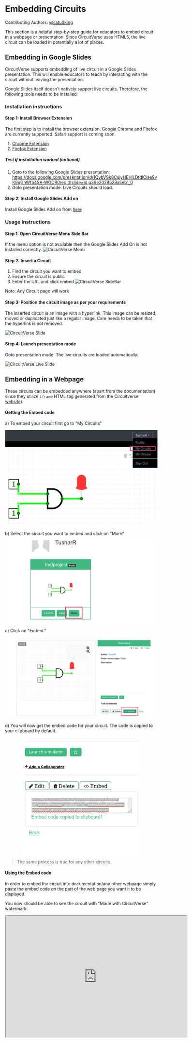 # Embedding Circuits

Contributing Authors: [@satu0king](https://github.com/satu0king/)

This section is a helpful step-by-step guide for educators to embed circuit in a webpage or presentation. Since CircuitVerse uses HTML5, the live circuit can be loaded in potentially a lot of places.

## Embedding in Google Slides

CircuitVerse supports embedding of live circuit in a Google Slides presentation. This will enable educators to teach by interacting with the circuit without leaving the presentation.

Google Slides itself doesn't natively support live circuits. Therefore, the following tools needs to be installed: 

### Installation instructions
#### Step 1: Install Browser Extension

The first step is to install the browser extension. Google Chrome and Firefox are currently supported. Safari support is coming soon.

1. [Chrome Extension](https://github.com/CircuitVerse/CircuitVerse-Presentation-Embed#chrome)
2. [Firefox Extension](https://github.com/CircuitVerse/CircuitVerse-Presentation-Embed#firefox)

##### Test if installation worked (optional)
1. Goto to the following Google Slides presentation: https://docs.google.com/presentation/d/1QybVSk8CujyHEHlLDtdlCiae9vK9qGhWfb4SA-WGCR0/edit#slide=id.g36e2028529a5eb1_0
2. Goto presentation mode. Live Circuits should load.

#### Step 2: Install Google Slides Add on

Install Google Slides Add on from [here](https://github.com/CircuitVerse/CircuitVerse-Presentation-Embed#installation-google-docs-add---on)


### Usage Instructions

#### Step 1: Open CircuitVerse Menu Side Bar
If the menu option is not available then the Google Slides Add On is not installed correctly.
![CircuitVerse Menu](/images/embed_presentations/circuitverse_menu.png)

#### Step 2: Insert a Circuit
1. Find the circuit you want to embed
2. Ensure the circuit is public
3. Enter the URL and click embed
![CircuitVerse SideBar](/images/embed_presentations/circuitverse_sidebar.png)

Note: Any Circuit page will work

#### Step 3: Position the circuit image as per your requirements

The inserted circuit is an image with a hyperlink. This image can be resized, moved or duplicated just like a regular image. Care needs to be taken that the hyperlink is not removed.

![CircuitVerse Slide](/images/embed_presentations/circuitverse_slide.png)

#### Step 4: Launch presentation mode
Goto presentation mode. The live circuits are loaded automatically. 

![CircuitVerse Live Slide](/images/embed_presentations/circuitverse_slide_live.png)

## Embedding in a Webpage

These circuits can be embedded anywhere (apart from the documentation) since they utilize `iframe` HTML tag generated from the Circuitverse [website](https://circuitverse.org/)).

#### Getting the Embed code

a) To embed your circuit first go to "My Circuits" 

<center>

![](images/embedding_circuits/mycircuits.png)
</center>

b) Select the circuit you want to embed and click on "More"

<center>

![](images/embedding_circuits/more.png)
</center>

c) Click on "Embed."

<center>

![](images/embedding_circuits/embed.png)
</center>

d) You will now get the embed code for your circuit. The code is copied to your clipboard by default.

<center>

![](images/embedding_circuits/srccode.png)
</center>

> The same process is true for any other circuits. 

#### Using the Embed code

In order to embed the circuit into documentation/any other webpage simply paste the embed code on the part of the web page you want it to be displayed. 

You now should be able to see the circuit with "Made with CircuitVerse" watermark:

<center>
<iframe width="600px" height="400px" src="https://circuitverse.org/simulator/embed/109920" id="projectPreview" scrolling="no" webkitAllowFullScreen mozAllowFullScreen allowFullScreen></iframe>
</center>
